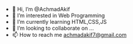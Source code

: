 - 👋 Hi, I’m @AchmadAkif
- 👀 I’m interested in Web Programming
- 🌱 I’m currently learning HTML,CSS,JS
- 💞️ I’m looking to collaborate on ...
- 📫 How to reach me achmadakif7@gmail.com

<!---
AchmadAkif/AchmadAkif is a ✨ special ✨ repository because its `README.md` (this file) appears on your GitHub profile.
You can click the Preview link to take a look at your changes.
--->
